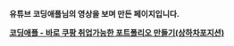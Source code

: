 
**유튜브 코딩애플님의 영상을 보며 만든 페이지입니다.**

**[코딩애플 - 바로 쿠팡 취업가능한 포트폴리오 만들기(상하차포지션)](https://www.youtube.com/watch?v=YDCCauu4lIk&t=424s&ab_channel=%EC%BD%94%EB%94%A9%EC%95%A0%ED%94%8C)**
